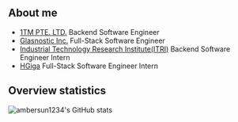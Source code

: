 ## About me
+ [1TM PTE. LTD.](https://www.1tm.io/) Backend Software Engineer
+ [Glasnostic Inc.](https://glasnostic.com/) Full-Stack Software Engineer
+ [Industrial Technology Research Institute(ITRI)](https://www.itri.org.tw/) Backend Software Engineer Intern
+ [HGiga](http://www.hgiga.com/) Full-Stack Software Engineer Intern

## Overview statistics
![ambersun1234's GitHub stats](https://github-readme-stats.vercel.app/api?username=ambersun1234&count_private=true&show_icons=true&bg_color=ffffff00&text_color=0055ff)
